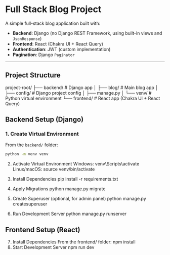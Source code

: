 # Full Stack Blog Project

A simple full-stack blog application built with:

- **Backend**: Django (no Django REST Framework, using built-in views and `JsonResponse`)
- **Frontend**: React (Chakra UI + React Query)
- **Authentication**: JWT (custom implementation)
- **Pagination**: Django `Paginator`

---

## **Project Structure**

project-root/
├── backend/ # Django app
│ ├── blog/ # Main blog app
│ ├── config/ # Django project config
│ ├── manage.py
│ └── venv/ # Python virtual environment
└── frontend/ # React app (Chakra UI + React Query)

## **Backend Setup (Django)**

### 1. Create Virtual Environment

From the `backend/` folder:

```bash
python -m venv venv
```

2. Activate Virtual Environment
   Windows:
   venv\Scripts\activate
   Linux/macOS:
   source venv/bin/activate

3. Install Dependencies
   pip install -r requirements.txt

4. Apply Migrations
   python manage.py migrate

5. Create Superuser (optional, for admin panel)
   python manage.py createsuperuser

6. Run Development Server
   python manage.py runserver

## **Frontend Setup (React)**

7. Install Dependencies
   From the frontend/ folder:
   npm install
8. Start Development Server
   npm run dev
